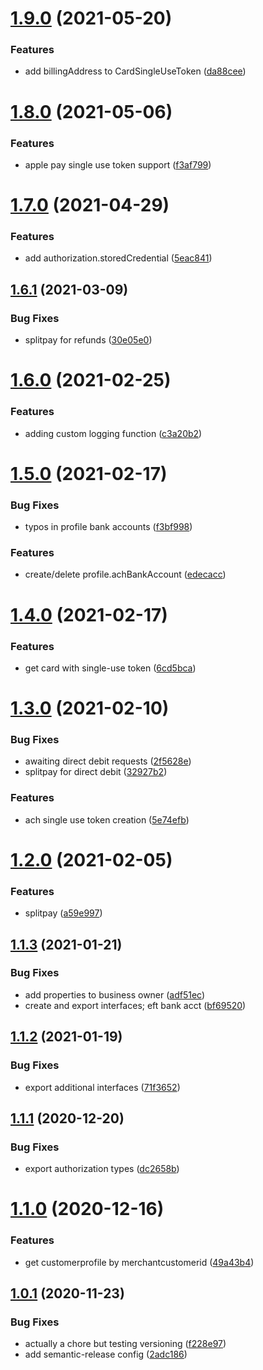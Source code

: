 # [1.9.0](https://github.com/gettilled/paysafe_sdk_nodejs/compare/v1.8.0...v1.9.0) (2021-05-20)


### Features

* add billingAddress to CardSingleUseToken ([da88cee](https://github.com/gettilled/paysafe_sdk_nodejs/commit/da88cee80a9cd69532f225e35cb13122136d0e6a))

# [1.8.0](https://github.com/gettilled/paysafe_sdk_nodejs/compare/v1.7.0...v1.8.0) (2021-05-06)


### Features

* apple pay single use token support ([f3af799](https://github.com/gettilled/paysafe_sdk_nodejs/commit/f3af799e5f27d9adaff1a501d4bcdd9c12613f32))

# [1.7.0](https://github.com/gettilled/paysafe_sdk_nodejs/compare/v1.6.1...v1.7.0) (2021-04-29)


### Features

* add authorization.storedCredential ([5eac841](https://github.com/gettilled/paysafe_sdk_nodejs/commit/5eac841f6d2f2d6a21abd18f0089f2b7d64735ec))

## [1.6.1](https://github.com/gettilled/paysafe_sdk_nodejs/compare/v1.6.0...v1.6.1) (2021-03-09)


### Bug Fixes

* splitpay for refunds ([30e05e0](https://github.com/gettilled/paysafe_sdk_nodejs/commit/30e05e0070c9fa4379bcccaff8a49fb99d0a4808))

# [1.6.0](https://github.com/gettilled/paysafe_sdk_nodejs/compare/v1.5.0...v1.6.0) (2021-02-25)


### Features

* adding custom logging function ([c3a20b2](https://github.com/gettilled/paysafe_sdk_nodejs/commit/c3a20b2c7f0e126b98a86092f3ca7385f6633d6b))

# [1.5.0](https://github.com/gettilled/paysafe_sdk_nodejs/compare/v1.4.0...v1.5.0) (2021-02-17)


### Bug Fixes

* typos in profile bank accounts ([f3bf998](https://github.com/gettilled/paysafe_sdk_nodejs/commit/f3bf99866578dc08d673f098ee1c95fa386d30ce))


### Features

* create/delete profile.achBankAccount ([edecacc](https://github.com/gettilled/paysafe_sdk_nodejs/commit/edecacc8d9be91dac6b71166ff18cf86358040f6))

# [1.4.0](https://github.com/gettilled/paysafe_sdk_nodejs/compare/v1.3.0...v1.4.0) (2021-02-17)


### Features

* get card with single-use token ([6cd5bca](https://github.com/gettilled/paysafe_sdk_nodejs/commit/6cd5bca918bbb37fc5b0cfd0de41fd96ad753eef))

# [1.3.0](https://github.com/gettilled/paysafe_sdk_nodejs/compare/v1.2.0...v1.3.0) (2021-02-10)


### Bug Fixes

* awaiting direct debit requests ([2f5628e](https://github.com/gettilled/paysafe_sdk_nodejs/commit/2f5628eae8be6a779a788150a4d58c25f231588b))
* splitpay for direct debit ([32927b2](https://github.com/gettilled/paysafe_sdk_nodejs/commit/32927b2bb86392a5474a937c9835c2ed0f5777e2))


### Features

* ach single use token creation ([5e74efb](https://github.com/gettilled/paysafe_sdk_nodejs/commit/5e74efb28527ddf4d3f1326490ff14c2d5ed46a1))

# [1.2.0](https://github.com/gettilled/paysafe_sdk_nodejs/compare/v1.1.3...v1.2.0) (2021-02-05)


### Features

* splitpay ([a59e997](https://github.com/gettilled/paysafe_sdk_nodejs/commit/a59e997497b299e74edd62409331b7c3f98cbb65))

## [1.1.3](https://github.com/gettilled/paysafe_sdk_nodejs/compare/v1.1.2...v1.1.3) (2021-01-21)


### Bug Fixes

* add properties to business owner ([adf51ec](https://github.com/gettilled/paysafe_sdk_nodejs/commit/adf51ec6b0685bb8a1402f9cc417ec960dd12cc5))
* create and export interfaces; eft bank acct ([bf69520](https://github.com/gettilled/paysafe_sdk_nodejs/commit/bf695205b219f682ed773094c2af81ea33f273d4))

## [1.1.2](https://github.com/gettilled/paysafe_sdk_nodejs/compare/v1.1.1...v1.1.2) (2021-01-19)


### Bug Fixes

* export additional interfaces ([71f3652](https://github.com/gettilled/paysafe_sdk_nodejs/commit/71f365224ad293ee84800514f8bf391cca915d7e))

## [1.1.1](https://github.com/gettilled/paysafe_sdk_nodejs/compare/v1.1.0...v1.1.1) (2020-12-20)


### Bug Fixes

* export authorization types ([dc2658b](https://github.com/gettilled/paysafe_sdk_nodejs/commit/dc2658b1ed4bd8b76b7830560766615601f436ac))

# [1.1.0](https://github.com/gettilled/paysafe_sdk_nodejs/compare/v1.0.1...v1.1.0) (2020-12-16)


### Features

* get customerprofile by merchantcustomerid ([49a43b4](https://github.com/gettilled/paysafe_sdk_nodejs/commit/49a43b4bf148ab0e474be8484bc67cab67c91df4))

## [1.0.1](https://github.com/gettilled/paysafe_sdk_nodejs/compare/v1.0.0...v1.0.1) (2020-11-23)


### Bug Fixes

* actually a chore but testing versioning ([f228e97](https://github.com/gettilled/paysafe_sdk_nodejs/commit/f228e97c76f3bad02b3194b666c23df5b99ee05b))
* add semantic-release config ([2adc186](https://github.com/gettilled/paysafe_sdk_nodejs/commit/2adc186c0605361ee12c1cd212ec15e22ee6c2d5))
